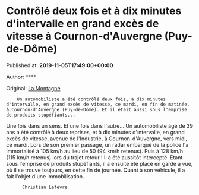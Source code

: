 
# Contrôlé deux fois et à dix minutes d'intervalle en grand excès de vitesse à Cournon-d'Auvergne (Puy-de-Dôme)

Published at: **2019-11-05T17:49:00+00:00**

Author: ****

Original: [La Montagne](https://www.lamontagne.fr/cournon-d-auvergne-63800/actualites/controle-deux-fois-et-a-dix-minutes-d-intervalle-en-grand-exces-de-vitesse-a-cournon-d-auvergne-puy-de-dome_13678169/)


        Un automobiliste a été contrôlé deux fois, à dix minutes d'intervalle, en grand excès de vitesse, ce mardi, en fin de matinée, à Cournon-d'Auvergne (Puy-de-Dôme). Et il était aussi sous l'emprise de produits stupéfiants...
      
Une fois dans un sens. Et une fois dans l'autre... Un automobiliste âgé de 39 ans a été contrôlé à deux reprises, et à dix minutes d'intervalle, en grand excès de vitesse, avenue de l'Industrie, à Cournon-d'Auvergne, vers midi, ce mardi.
Lors de son premier passage, un radar embarqué de la police l'a immortalisé à 105 km/h au lieu de 50 (94 km/h retenus). Puis à 128 km/h (115 km/h retenus) lors du trajet retour ! Il a été aussitôt intercepté. Etant sous l'emprise de produits stupéfiants, il a ensuite été placé en garde à vue, où il se trouve toujours, en cette fin de journée. Quant à son véhicule, il a fait l'objet d'une immobilisation.

        
          Christian Lefèvre
        
      
